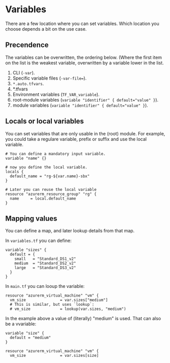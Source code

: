 # Variables

There are a few location where you can set variables. Which location you choose depends a bit on the use case.

## Precendence

The variables can be overwritten, the ordering below. (Where the first item on the list is the weakest variable, overwritten by a variable lower in the list.

1. CLI (`-var`).
2. Specific variable files (`-var-file=`).
3. `*.auto.tfvars`.
4. *.tfvars
5. Environment variables (`TF_VAR_variable`).
6. root-module variables (`variable "identifier" { default="value" }`).
7. module variables (`variable "identifier" { default="value" }`).

## Locals or local variables

You can set variables that are only usable in the (root) module. For example, you could take a regulare variable, prefix or suffix and use the local variable.

```hcl
# You can define a mandatory input variable.
variable "name" {}

# now you define the local variable.
locals {
  default_name = "rg-${var.name}-sbx"
}

# Later you can reuse the local variable
resource "azurerm_resource_group" "rg" {
  name     = local.default_name
}
```

## Mapping values

You can define a map, and later lookup details from that map.

In `variables.tf` you can define:

```hcl
variable "sizes" {
  default = {
    small   = "Standard_DS1_v2"
    medium  = "Standard_DS2_v2"
    large   = "Standard_DS3_v2"
  }
}
```

In `main.tf` you can looup the variable:

```hcl
resource "azurerm_virtual_machine" "vm" {
  vm_size               = var.sizes["medium"]
  # This is similar, but uses `lookup`:
  # vm_size             = lookup(var.sizes, "medium")
```

In the example above a value of (literally) "medium" is used. That can also be a vvariable:

```hcl
variable "size" {
  default = "medium"
}

resource "azurerm_virtual_machine" "vm" {
  vm_size               = var.sizes[size]
```
